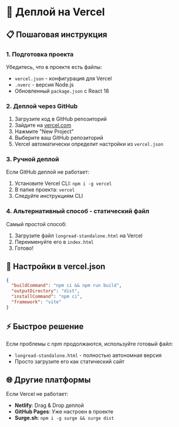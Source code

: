 # 🚀 Деплой на Vercel

## 📋 Пошаговая инструкция

### 1. **Подготовка проекта**
Убедитесь, что в проекте есть файлы:
- `vercel.json` - конфигурация для Vercel
- `.nvmrc` - версия Node.js
- Обновленный `package.json` с React 18

### 2. **Деплой через GitHub**
1. Загрузите код в GitHub репозиторий
2. Зайдите на [vercel.com](https://vercel.com)
3. Нажмите "New Project"
4. Выберите ваш GitHub репозиторий
5. Vercel автоматически определит настройки из `vercel.json`

### 3. **Ручной деплой**
Если GitHub деплой не работает:
1. Установите Vercel CLI: `npm i -g vercel`
2. В папке проекта: `vercel`
3. Следуйте инструкциям CLI

### 4. **Альтернативный способ - статический файл**
Самый простой способ:
1. Загрузите файл `longread-standalone.html` на Vercel
2. Переименуйте его в `index.html`
3. Готово!

## 🔧 Настройки в vercel.json

```json
{
  "buildCommand": "npm ci && npm run build",
  "outputDirectory": "dist",
  "installCommand": "npm ci",
  "framework": "vite"
}
```

## ⚡ Быстрое решение

Если проблемы с npm продолжаются, используйте готовый файл:
- `longread-standalone.html` - полностью автономная версия
- Просто загрузите его как статический сайт

## 🌐 Другие платформы

Если Vercel не работает:
- **Netlify**: Drag & Drop деплой
- **GitHub Pages**: Уже настроен в проекте
- **Surge.sh**: `npm i -g surge && surge dist`
